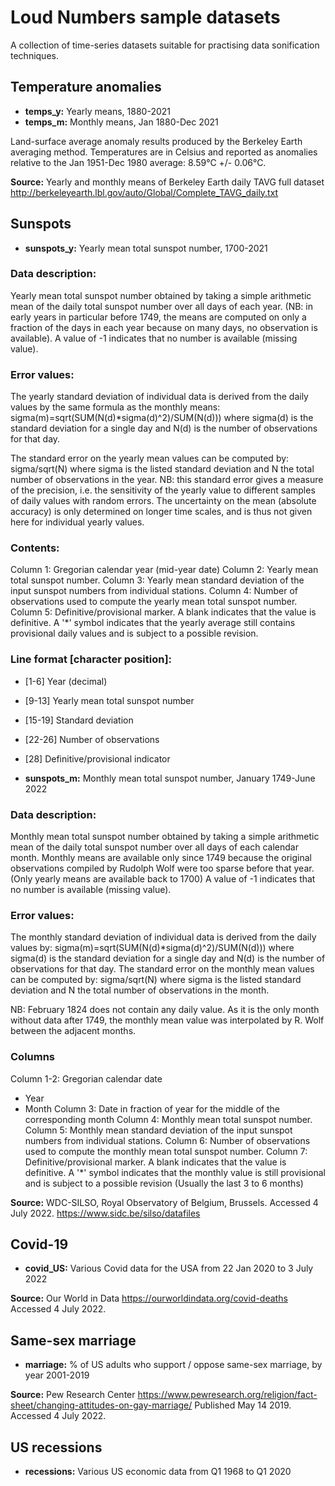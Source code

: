 # Loud Numbers sample datasets

A collection of time-series datasets suitable for practising data sonification techniques.

## Temperature anomalies

- **temps_y:** Yearly means, 1880-2021
- **temps_m:** Monthly means, Jan 1880-Dec 2021

Land-surface average anomaly results produced by the Berkeley Earth averaging method. Temperatures are in Celsius and reported as anomalies relative to the Jan 1951-Dec 1980 average: 8.59°C +/- 0.06°C.

**Source:** Yearly and monthly means of Berkeley Earth daily TAVG full dataset http://berkeleyearth.lbl.gov/auto/Global/Complete_TAVG_daily.txt

## Sunspots

- **sunspots_y:** Yearly mean total sunspot number, 1700-2021

### Data description:
Yearly mean total sunspot number obtained by taking a simple arithmetic mean of the daily total sunspot number over all days of each year. (NB: in early years in particular before 1749, the means are computed on only a fraction of the days in each year because on many days, no observation is available).
A value of -1 indicates that no number is available (missing value).

### Error values:
The yearly standard deviation of individual data is derived from the daily values by the same formula as the monthly means:
sigma(m)=sqrt(SUM(N(d)*sigma(d)^2)/SUM(N(d)))
where sigma(d) is the standard deviation for a single day and N(d) is the
number of observations for that day.

The standard error on the yearly mean values can be computed by:
sigma/sqrt(N) where sigma is the listed standard deviation and N the total number of observations in the year.
NB: this standard error gives a measure of the precision, i.e. the sensitivity of the yearly value to different samples of daily values with random errors. The uncertainty on the mean (absolute accuracy) is only determined on longer time scales, and is thus not given here for individual yearly values.

### Contents:
Column 1: Gregorian calendar year (mid-year date)
Column 2: Yearly mean total sunspot number.
Column 3: Yearly mean standard deviation of the input sunspot numbers from individual stations.
Column 4: Number of observations used to compute the yearly mean total sunspot number.
Column 5: Definitive/provisional marker. A blank indicates that the value is definitive. A '*' symbol indicates that the yearly average still contains provisional daily values and is subject to a possible revision.

### Line format [character position]:
- [1-6] Year (decimal)
- [9-13] Yearly mean total sunspot number
- [15-19] Standard deviation
- [22-26] Number of observations
- [28] Definitive/provisional indicator

- **sunspots_m:** Monthly mean total sunspot number, January 1749-June 2022

### Data description:
Monthly mean total sunspot number obtained by taking a simple arithmetic mean of the daily total sunspot number over all days of each calendar month. Monthly means are available only since 1749 because the original observations compiled by Rudolph Wolf were too sparse before that year. (Only yearly means are available back to 1700)
A value of -1 indicates that no number is available (missing value).

### Error values:
The monthly standard deviation of individual data is derived from the daily values by: sigma(m)=sqrt(SUM(N(d)*sigma(d)^2)/SUM(N(d)))
where sigma(d) is the standard deviation for a single day and N(d) is the
number of observations for that day.
The standard error on the monthly mean values can be computed by:
sigma/sqrt(N) where sigma is the listed standard deviation and N the total number of observations in the month.

NB: February 1824 does not contain any daily value. As it is the only month without data after 1749, the monthly mean value was interpolated by R. Wolf between the adjacent months.

### Columns
Column 1-2: Gregorian calendar date
- Year
- Month
Column 3: Date in fraction of year for the middle of the corresponding month
Column 4: Monthly mean total sunspot number.
Column 5: Monthly mean standard deviation of the input sunspot numbers from individual stations.
Column 6: Number of observations used to compute the monthly mean total sunspot number.
Column 7: Definitive/provisional marker. A blank indicates that the value is definitive. A '*' symbol indicates that the monthly value is still provisional and is subject to a possible revision (Usually the last 3 to 6 months)

**Source:** WDC-SILSO, Royal Observatory of Belgium, Brussels. Accessed 4 July 2022.
https://www.sidc.be/silso/datafiles

## Covid-19

- **covid_US:** Various Covid data for the USA from 22 Jan 2020 to 3 July 2022

**Source:** Our World in Data https://ourworldindata.org/covid-deaths Accessed 4 July 2022.

## Same-sex marriage

- **marriage:** % of US adults who support / oppose same-sex marriage, by year 2001-2019

**Source:** Pew Research Center https://www.pewresearch.org/religion/fact-sheet/changing-attitudes-on-gay-marriage/ Published May 14 2019. Accessed 4 July 2022.

## US recessions

- **recessions:** Various US economic data from Q1 1968 to Q1 2020
